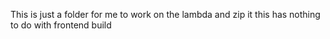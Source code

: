 This is just a folder for me to work on the lambda and zip it this has nothing to do with frontend build
